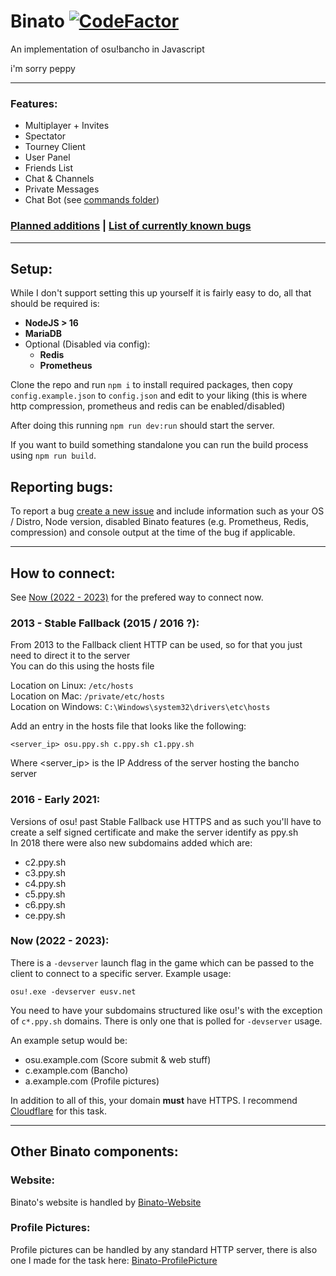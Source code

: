 # Binato [![CodeFactor](https://www.codefactor.io/repository/github/tgpholly/binato/badge)](https://www.codefactor.io/repository/github/tgpholly/binato)
An implementation of osu!bancho in Javascript

i'm sorry peppy
<hr>

### Features:
 - Multiplayer + Invites
 - Spectator
 - Tourney Client
 - User Panel
 - Friends List
 - Chat & Channels
 - Private Messages
 - Chat Bot (see [commands folder](https://github.com/tgpholly/Binato/tree/master/server/commands))
   
### [Planned additions](https://github.com/tgpholly/Binato/issues?q=is%3Aopen+is%3Aissue+label%3Aenhancement) | [List of currently known bugs](https://github.com/tgpethan/Binato/issues?q=is%3Aopen+is%3Aissue+label%3Abug)

<hr>

## Setup:
While I don't support setting this up yourself it is fairly easy to do, all that should be required is:
 - **NodeJS > 16**
 - **MariaDB**
 - Optional (Disabled via config):
   - **Redis**
   - **Prometheus**

Clone the repo and run `npm i` to install required packages, then copy `config.example.json` to `config.json` and edit to your liking (this is where http compression, prometheus and redis can be enabled/disabled)

After doing this running `npm run dev:run` should start the server.

If you want to build something standalone you can run the build process using `npm run build`.

## Reporting bugs:
To report a bug [create a new issue](https://github.com/tgpholly/Binato/issues/new) and include information such as your OS / Distro, Node version, disabled Binato features (e.g. Prometheus, Redis, compression) and console output at the time of the bug if applicable.

<hr>

## How to connect:
See <ins>Now (2022 - 2023)</ins> for the prefered way to connect now.

### 2013 - Stable Fallback (2015 / 2016 ?):
From 2013 to the Fallback client HTTP can be used, so for that you just need to direct it to the server<br>
You can do this using the hosts file

Location on Linux: `/etc/hosts`<br>
Location on Mac: `/private/etc/hosts`<br>
Location on Windows: `C:\Windows\system32\drivers\etc\hosts`

Add an entry in the hosts file that looks like the following:
```
<server_ip> osu.ppy.sh c.ppy.sh c1.ppy.sh
```
Where <server_ip> is the IP Address of the server hosting the bancho server

### 2016 - Early 2021:
Versions of osu! past Stable Fallback use HTTPS and as such you'll have to create a self signed certificate and make the server identify as ppy.sh<br>
In 2018 there were also new subdomains added which are: 
 - c2.ppy.sh
 - c3.ppy.sh
 - c4.ppy.sh
 - c5.ppy.sh
 - c6.ppy.sh
 - ce.ppy.sh

### Now (2022 - 2023):
There is a `-devserver` launch flag in the game which can be passed to the client to connect to a specific server. Example usage:
```
osu!.exe -devserver eusv.net
```
You need to have your subdomains structured like osu!'s with the exception of `c*.ppy.sh` domains. There is only one that is polled for `-devserver` usage.

An example setup would be:
 - osu.example.com (Score submit & web stuff)
 - c.example.com (Bancho)
 - a.example.com (Profile pictures)

In addition to all of this, your domain **must** have HTTPS. I recommend [Cloudflare](https://www.cloudflare.com/) for this task.
<hr>

## Other Binato components:
### Website:
Binato's website is handled by [Binato-Website](https://github.com/tgpholly/Binato-Website)
### Profile Pictures:
Profile pictures can be handled by any standard HTTP server, there is also one I made for the task here: [Binato-ProfilePicture](https://github.com/tgpholly/Binato-ProfilePicture)
